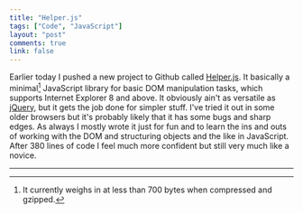 ```yaml
---
title: "Helper.js"
tags: ["Code", "JavaScript"]
layout: "post"
comments: true
link: false
---
```


Earlier today I pushed a new project to Github called
[Helper.js](https://github.com/gummesson/helper.js). It basically
a minimal[^20130526-1] JavaScript library for basic DOM manipulation tasks,
which supports Internet Explorer 8 and above. It obviously ain't as versatile as
[jQuery](http://www.jquery.com/), but it gets the job done for simpler stuff.
I've tried it out in some older browsers but it's probably likely that it has
some bugs and sharp edges. As always I mostly wrote it just for fun and to learn
the ins and outs of working with the DOM and structuring objects and the like in
JavaScript. After 380 lines of code I feel much more confident but still very
much like a novice.

* * *

[^20130526-1]: It currently weighs in at less than 700 bytes when compressed and gzipped.
